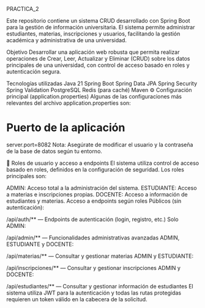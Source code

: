 PRACTICA_2

Este repositorio contiene un sistema CRUD desarrollado con Spring Boot para la gestión de información universitaria. El sistema permite administrar estudiantes, materias, inscripciones y usuarios, facilitando la gestión académica y administrativa de una universidad.

Objetivo
Desarrollar una aplicación web robusta que permita realizar operaciones de Crear, Leer, Actualizar y Eliminar (CRUD) sobre los datos principales de una universidad, con control de acceso basado en roles y autenticación segura.

Tecnologías utilizadas
Java 21
Spring Boot 
Spring Data JPA
Spring Security
Spring Validation
PostgreSQL
Redis (para caché)
Maven
⚙️ Configuración principal (application.properties)
Algunas de las configuraciones más relevantes del archivo application.properties son:

# Puerto de la aplicación
server.port=8082
Nota: Asegúrate de modificar el usuario y la contraseña de la base de datos según tu entorno.

👤 Roles de usuario y acceso a endpoints
El sistema utiliza control de acceso basado en roles, definidos en la configuración de seguridad. Los roles principales son:

ADMIN: Acceso total a la administración del sistema.
ESTUDIANTE: Acceso a materias e inscripciones propias.
DOCENTE: Acceso a información de estudiantes y materias.
Acceso a endpoints según roles
Públicos (sin autenticación):

/api/auth/** — Endpoints de autenticación (login, registro, etc.)
Solo ADMIN:

/api/admin/** — Funcionalidades administrativas avanzadas
ADMIN, ESTUDIANTE y DOCENTE:

/api/materias/** — Consultar y gestionar materias
ADMIN y ESTUDIANTE:

/api/inscripciones/** — Consultar y gestionar inscripciones
ADMIN y DOCENTE:

/api/estudiantes/** — Consultar y gestionar información de estudiantes
El sistema utiliza JWT para la autenticación y todas las rutas protegidas requieren un token válido en la cabecera de la solicitud.
